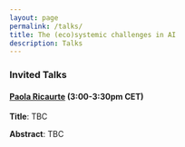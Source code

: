 ```yaml
---
layout: page
permalink: /talks/
title: The (eco)systemic challenges in AI
description: Talks
---
```


### Invited Talks

#### [Paola Ricaurte]() (3:00-3:30pm CET)

**Title**: TBC

**Abstract**: TBC

